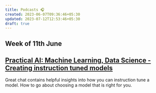 ```yaml
---
title: Podcasts 🎧
created: 2023-06-07T09:36:46+05:30
updated: 2023-07-12T12:53:46+05:30
draft: true
---
```




## Week of 11th June

## [Practical AI: Machine Learning, Data Science - Creating instruction tuned models](https://podcasts.google.com/feed/aHR0cHM6Ly9jaGFuZ2Vsb2cuY29tL3ByYWN0aWNhbGFpL2ZlZWQ/episode/Y2hhbmdlbG9nLmNvbS83LzIwODE?sa=X&ved=0CAIQuIEEahcKEwiwu628orD_AhUAAAAAHQAAAAAQCg)

Great chat contains helpful insights into how you can instruction tune a model. How to go about choosing a model that is right for you. 

